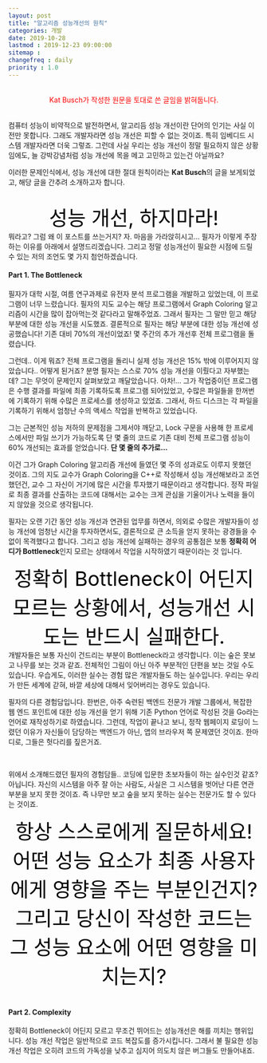 ```yaml
---
layout: post
title: "알고리즘 성능개선의 원칙"
categories: 개발
date: 2019-10-28
lastmod : 2019-12-23 09:00:00
sitemap :
changefreq : daily
priority : 1.0
---
```


<br>

<center><span style="color:red">Kat Busch가 작성한 원문을 토대로 쓴 글임을 밝혀둡니다.</span></center>
<br>

 컴퓨터 성능이 비약적으로 발전하면서, 알고리듬 성능 개선이란 단어의 인기는 사실 이전만 못합니다. 그래도 개발자라면 성능 개선은 피할 수 없는 것이죠. 특히 임베디드 시스템 개발자라면 더욱 그렇죠. 그런데 사실 우리는 성능 개선이 정말 필요하지 않은 상황임에도, 늘 강박강념처럼 성능 개선에 목을 메고 고민하고 있는건 아닐까요? 



이러한 문제인식에서, 성능 개선에 대한 절대 원칙이라는 **Kat Busch**의 글을 보게되었고, 해당 글을 간추려 소개하고자 합니다. 

<br>





<center><span style="color:black;font-size:40px">성능 개선, 하지마라!</span></center>
뭐라고? 그럼 왜 이 포스트를 쓰는거지? 자. 마음을 가라앉히시고...  필자가 이렇게 주장하는 이유를 아래에서 설명드리겠습니다. 그리고 정말 성능개선이 필요한 시점에 드릴 수 있는 저의 조언도 몇 가지 첨언하겠습니다. 



#### Part 1. The Bottleneck

 필자가 대학 시절, 여름 연구과제로 유전자 분석 프로그램을 개발하고 있었는데, 이 프로그램이 너무 느렸습니다. 필자의 지도 교수는 해당 프로그램에서 Graph Coloring 알고리즘이 시간을 많이 잡아먹는것 같다라고 말해주었죠. 그래서 필자는 그 말만 믿고 해당 부분에 대한 성능 개선을 시도했죠. 결론적으로 필자는 해당 부분에 대한 성능 개선에 성공했습니다! 기존 대비 70%의 개선이었죠! 몇 주간의 추가 개선후 전체 프로그램을 돌렸습니다.



그런데.. 이게 뭐죠? 전체 프로그램을 돌리니 실제 성능 개선은 15% 밖에 이루어지지 않았습니다.. 어떻게 된거죠? 분명 필자는 스스로 70% 성능 개선을 이뤘다고 자부했는데? 그는 무엇이 문제인지 살펴보았고 깨달았습니다. 아차!... 그가 작업중이던 프로그램은 수행 결과를 파일에 최종 기록하도록 프로그램 되어있었고, 수많은 파일들을 한꺼번에 기록하기 위해 수많은 프로세스를 생성하고 있었죠. 그래서, 하드 디스크는 각 파일을 기록하기 위해서 엄청난 수의 액세스 작업을 반복하고 있었습니다. 



그는 근본적인 성능 저하의 문제점을 그제서야 깨닫고, Lock 구문을 사용해 한 프로세스에서만 파일 쓰기가 가능하도록 단 몇 줄의 코드로 기존 대비 전체 프로그램 성능이 60% 개선되는 효과를 얻었습니다. **단 몇 줄의 추가로...**



이건 그가 Graph Coloring 알고리즘 개선에 들였던 몇 주의 성과로도 이루지 못했던 것이죠. 그의 지도 교수가 Graph Coloring을 C++로 작성해서 성능 개선해보라고 조언했던건, 교수 그 자신이 거기에 많은 시간을 투자했기 때문이라고 생각합니다. 정작 파일로 최종 결과를 산출하는 코드에 대해서는 교수는 크게 관심을 기울이거나 노력을 들이지 않았을 것으로 생각됩니다. 



필자는 오랜 기간 동안 성능 개선과 연관된 업무를 하면서, 의외로 수많은 개발자들이 성능 개선에 엄청난 시간을 투자하면서도, 결론적으로 큰 소득을 얻지 못하는 광경들을 수없이 목격했다고 합니다. 그리고 성능 개선에 실패하는 경우의 공통점은 보통 **정확히 어디가 Bottleneck**인지 모르는 상태에서 작업을 시작하였기 때문이라는 것 입니다. 



<center><span style="color:black;font-size:40px">정확히 Bottleneck이 어딘지 모르는 상황에서, 성능개선 시도는 반드시 실패한다.</span></center>
 개발자들은 보통 자신이 건드리는 부분이 Bottleneck라고 생각합니다. 이는 숲은 못보고 나무를 보는 것과 같죠. 전체적인 그림이 아닌 아주 부분적인 단편을 보는 것일 수도 있습니다. 우습게도, 이러한 실수는 경험 많은 개발자들도 하는 실수입니다. 우리는 우리가 만든 세계에 갇혀, 바깥 세상에 대해서 잊어버리는 경우도 있습니다. 

필자의 다른 경험담입니다. 한번은, 아주 숙련된 백엔드 전문가 개발 그룹에서, 복잡한 웹 엔드 포인트에 대한 성능 개선을 얻기 위해 기존 Python 언어로 작성된 것을 Go라는 언어로 재작성하기로 하였습니다. 그런데, 작업이 끝나고 보니, 정작 웹페이지 로딩이 느렸던 이유가 자신들이 담당하는 백엔드가 아닌, 앱의 브라우저 쪽 문제였던 것이죠. 한마디로, 그들은 헛다리를 짚은거죠. 

<br>

위에서 소개해드렸던 필자의 경험담들.. 코딩에 입문한 초보자들이 하는 실수인것 같죠? 아닙니다. 자신의 시스템을 아주 잘 아는 사람도, 사실은 그 시스템을 벗어난 다른 연관 부분을 보지 못한 것이죠. 즉 나무만 보고 숲을 보지 못하는 실수는 전문가도 할 수 있다는 것이죠. 



<center><span style="color:black;font-size:40px">항상 스스로에게 질문하세요! 어떤 성능 요소가 최종 사용자에게 영향을 주는 부분인건지? 그리고 당신이 작성한 코드는 그 성능 요소에 어떤 영향을 미치는지?</span></center>
<br>

#### Part 2. Complexity

정확히 Bottleneck이 어딘지 모르고 무조건 뛰어드는 성능개선은 해를 끼치는 행위입니다. 성능 개선 작업은 일반적으로 코드 복잡도를 증가시킵니다. 그래서 불 필요한 성능 개선 작업은 오히려 코드의 가독성을 낮추고 심지어 의도치 않은 버그들도 만들어내죠. 





